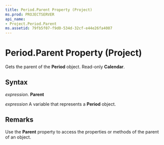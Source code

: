 ```yaml
---
title: Period.Parent Property (Project)
ms.prod: PROJECTSERVER
api_name:
- Project.Period.Parent
ms.assetid: 79fb5f07-f9d0-534d-32cf-e44e26fa4007
---
```



# Period.Parent Property (Project)

Gets the parent of the  **Period** object. Read-only **Calendar**.


## Syntax

 _expression_. **Parent**

 _expression_ A variable that represents a **Period** object.


## Remarks

Use the  **Parent** property to access the properties or methods of the parent of an object.


